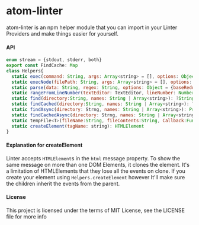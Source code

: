atom-linter
===========

atom-linter is an npm helper module that you can import in your Linter Providers
and make things easier for yourself.

#### API

```js
enum stream = {stdout, stderr, both}
export const FindCache: Map
class Helpers{
  static exec(command: String, args: Array<string> = [], options: Object = {stream: 'stdout'})
  static execNode(filePath: String, args: Array<string> = [], options: Object = {stream: 'stdout'})
  static parse(data: String, regex: String, options: Object = {baseReduction: 1, flags: ""})
  static rangeFromLineNumber(textEditor: TextEditor, lineNumber: Number, colStart: Number = <firstColumn>):Array
  static find(directory:String, names: String | Array<string>): ?String
  static findCached(directory:String, names: String | Array<string>): ?String
  static findAsync(directory: Strng, names: String | Array<string>): Promise<?String>
  static findCachedAsync(directory: Strng, names: String | Array<string>): Promise<?String>
  static tempFile<T>(fileName:String, fileContents:String, Callback:Function<T>):Promise<T>
  static createElement(tagName: string): HTMLElement
}
```

#### Explanation for createElement

Linter accepts `HTMLElement`s in the `html` message property. To show the same message on more
than one DOM Elements, it clones the element. It's a limitation of HTMLElements that they
lose all the events on clone. If you create your element using `Helpers.createElement` however
It'll make sure the children inherit the events from the parent.

#### License

This project is licensed under the terms of MIT License, see the LICENSE file for more info
